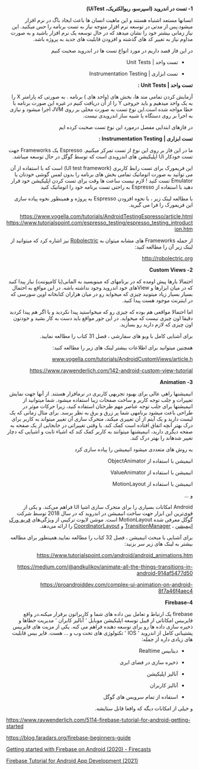 <div dir="rtl" align='right'>

**1- تست در اندروید (اسپرسو، ربوالکتریک، UiTest)**

انسانها مستعد اشتباه هستند و این ماهیت انسان ها باعث ایجاد باگ در نرم افزار میشود.پس از مدتی در توسعه نرم افزار متوجه نیاز به تست برنامه را حس میکنید. این نیاز زمانی بیشتر خود را نشان میدهد که در حال توسعه یک نرم افزار باشید و به صورت مداوم نیاز به تغییر کد های گذشته و افزودن قابلیت های جدید به پروژه باشد.

در این فاز قصد داریم در مورد انواع تست ها در اندروید صحبت کنیم

- تست واحد | Unit Tests

- تست ابزاری | Instrumentation Testing

**تست واحد | Unit Tests :**

آزمایش کردن تمامی متد ها، بخش های (واحد های ) برنامه . به صورتی که پارامتر X را به یک واحد میدهیم و باید خروجی Y را از آن دریافت کنیم در غیره این صورت برنامه با خطا مواجه شده است.این نوع تست به صورت محلی بر روی JVM اجرا میشود و نیازی به اجرا بر روی دستگاه یا شبیه ساز اندرویدی نیست.

در فازهای ابتدایی مفصل درمورد این نوع تست صحبت کرده ایم

**تست ابزاری | Instrumentation Testing :**

ما در این فاز بر روی این نوع از تست تمرکز میکنیم. Espresso یک Frameworks جهت تست خودکار Ui اپلیکیشن های اندرویدی است که توسط گوگل در حال توسعه میباشد.

این فریمورک برای تست رابط کاربری (UI test framework) است که با استفاده از آن می توانید به صورت اتوماتیک تمامی بخش های برنامه را بدون لمس گوشی خودتان یا Emulator تست کنید ! لازم نیست ساعت ها وقت برای تست کردن اپلیکیشن خود قرار دهید با استفاده از Espresso به راحتی تست برنامه خود را اتوماتیک کنید

با مطالعه لینک زیر ، با نحوه افزودن Espresso به پروژه و همینطور نحوه پیاده سازی این فریمورک را فرا می گیرید. 

https://www.vogella.com/tutorials/AndroidTestingEspresso/article.html 
https://www.tutorialspoint.com/espresso_testing/espresso_testing_introduction.htm

از جمله Frameworks های مشابه میتوان به [Robolectric](http://robolectric.org/) نیز اشاره کرد که میتوانید از لینک زیر آن را مطالعه کنید: 

http://robolectric.org

**2- Custom Views**

احتمالا بارها پیش اومده که در برنامهای که مینویسید به المانی(یا کامپوننت) نیاز پیدا کنید که در میان ابزارها و Viewهای خود اندروید وجود نداشته باشه. در این مواقع به احتمال بسیار بسیار زیاد میتونید چیزی که میخواید رو در میان هزاران کتابخانه اوپن سورسی که در اینترنت موجود هست پیدا کنید.

اما احتمالا مواقعی هم بوده که چیزی رو که میخواستید پیدا نکردید و یا اگر هم پیدا کردید دقیقا اون چیزی نیست که میخواید. در این جور مواقع باید دست به کار بشید و خودتون اون چیزی که لازم دارید رو بسازید.

برای آشنایی کامل با ویو های سفارشی ، فصل 31 کتاب را مطالعه نمایید.

همچنین میتوانید برای اطلاعات بیشتر لینک های زیر را مطالعه کنید:

www.vogella.com/tutorials/AndroidCustomViews/article.h

https://www.raywenderlich.com/142-android-custom-view-tutorial


**3- Animation**

انیمیشنها راهی عالی برای بهبود تجربهی کاربری در نرمافزار هستند. از آنها جهت نمایش تغییرات و جلب توجه کاربر و ساخت صفحات زیبا استفاده میشود. شما میتوانید از انیمیشنها برای جلب توجه عناصر مهم طرحتان استفاده کنید، زیرا حرکات موثر در طراحی باعث میشود برنامهی شما پر زرق و برق به نظر برسد. برای مثال زمانی که یک لیست دارید و یک آیتم از آن تغییری میکند، متحرک سازی آن تغییر میتواند به کاربر برای درک بهتر آنچه اتفاق افتاده است کمک کند. یا وقتی تغییراتی در جابجایی از یک صفحه به صفحه دیگری دارید، انیمیشنها میتوانند به کاربر کمک کند که اشیاء ثابت و اشیایی که دچار تغییر شدهاند را بهتر درک کند.

یه روش های متعددی میشود انیمیشن را پیاده سازی کرد

انیمیشن با استفاده از ObjectAnimator

انیمیشن با استفاده از ValueAnimator

انیمیشن با استفاده از MotionLayout

و ...



Android امکانات بسیاری را برای متحرک سازی اشیا UI فراهم می‌کند. و یکی از قوی‌ترین این ابزار جهت ساخت انیمیشن در اندروید که در سال 2018 توسط شرکت گوگل معرفی شده MotionLayout است. موشن‌ لایوت ترکیبی از ویژگی‌های [فریم‌ ورک انیمیشن](https://developer.android.com/guide/topics/graphics/prop-animation) ، [TransitionManager](https://developer.android.com/reference/android/transition/TransitionManager) و [CoordinatorLayout](https://7learn.com/tutorials/android-constraintlayout-toturial) را ارائه می‌دهد.

برای آشنایی با مبحث انیمیشن ، فصل 32 کتاب را مطالعه نمایید.همینطور برای مطالعه بیشتر به لینک های زیر سر بزنید:

https://www.tutorialspoint.com/android/android_animations.htm

https://medium.com/@andkulikov/animate-all-the-things-transitions-in-android-914af5477d50

https://proandroiddev.com/complex-ui-animation-on-android-8f7a46f4aec4



**4-Firebase**



firebase یک ارتباط و تعامل بین داده های شما و کاربراتون برقرار میکنه.در واقع فایربیس امکاناتی از قبیل توسعه اپلیکیشن موبایل ٬ آنالیز کابران ٬ مدیریت خطاها و ذخیره سازی داده ها رو برای توسعه دهنده فراهم می کنه. یکی از مزیت های فایربیس پشتیبانی کامل از اندروید ٬ IOS ٬ تکنولوژی های تحت وب و ... هست. فایر بیس قابلیت های زیادی داره از جمله:

- دیتابیس Realtime 

- ذخیره سازی در فضای ابری 

- آنالیز اپلیکیشن 

- آنالیز کاربران 

- استفاده از تمام سرویس های گوگل 

و خیلی از امکانات دیگه که واقعا قابل ستایشه.



</div>

https://www.raywenderlich.com/5114-firebase-tutorial-for-android-getting-started

https://blog.faradars.org/firebase-beginners-guide

[Getting started with Firebase on Android (2020) - Firecasts
](https://www.youtube.com/watch?v=dRYnm_k3w1w)


[Firebase Tutorial for Android App Development (2021)
](https://www.youtube.com/watch?v=SV9pJqR41KI)




